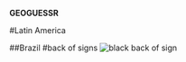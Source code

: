 **GEOGUESSR**


#Latin America

##Brazil 
#back of signs
![black back of sign]([https://link_do_obrazka.com/obrazek.png](https://raw.githubusercontent.com/fallox3/geogeussr/main/images/backOfSignBR.png))



